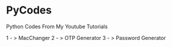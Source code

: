 # PyCodes
Python Codes From My Youtube Tutorials

1 - > MacChanger
2 - > OTP Generator
3 - > Password Generator

